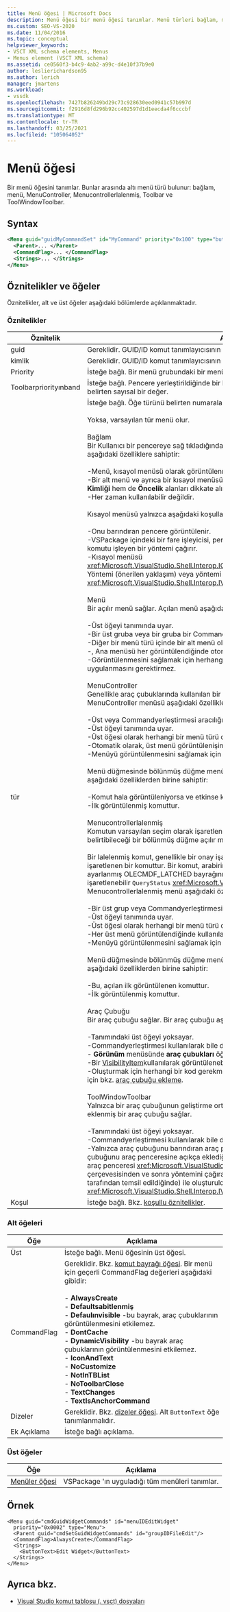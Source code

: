 ```yaml
---
title: Menü öğesi | Microsoft Docs
description: Menü öğesi bir menü öğesi tanımlar. Menü türleri bağlam, menü, MenuController, Menucontrollerlalenmiş, Toolbar ve ToolWindowToolbar.
ms.custom: SEO-VS-2020
ms.date: 11/04/2016
ms.topic: conceptual
helpviewer_keywords:
- VSCT XML schema elements, Menus
- Menus element (VSCT XML schema)
ms.assetid: ce0560f3-b4c9-4ab2-a99c-d4e10f37b9e0
author: leslierichardson95
ms.author: lerich
manager: jmartens
ms.workload:
- vssdk
ms.openlocfilehash: 7427b826249bd29c73c928630eed0941c57b997d
ms.sourcegitcommit: f2916d8fd296b92cc402597d1d1eecda4f6cccbf
ms.translationtype: MT
ms.contentlocale: tr-TR
ms.lasthandoff: 03/25/2021
ms.locfileid: "105064052"
---
```

# <a name="menu-element"></a>Menü öğesi
Bir menü öğesini tanımlar. Bunlar arasında altı menü türü bulunur: bağlam, menü, MenuController, Menucontrollerlalenmiş, Toolbar ve ToolWindowToolbar.

## <a name="syntax"></a>Syntax

```xml
<Menu guid="guidMyCommandSet" id="MyCommand" priority="0x100" type="button">
  <Parent>... </Parent>
  <CommandFlag>... </CommandFlag>
  <Strings>... </Strings>
</Menu>
```

## <a name="attributes-and-elements"></a>Öznitelikler ve öğeler
 Öznitelikler, alt ve üst öğeler aşağıdaki bölümlerde açıklanmaktadır.

### <a name="attributes"></a>Öznitelikler

|Öznitelik|Açıklama|
|---------------|-----------------|
|guid|Gereklidir. GUID/ID komut tanımlayıcısının GUID 'SI.|
|kimlik|Gereklidir. GUID/ID komut tanımlayıcısının KIMLIĞI.|
|Priority|İsteğe bağlı. Bir menü grubundaki bir menünün göreli konumunu belirten sayısal bir değer.|
|Toolbarpriorityınband|İsteğe bağlı. Pencere yerleştirildiğinde bir bantta bir araç çubuğunun göreli konumunu belirten sayısal bir değer.|
|tür|İsteğe bağlı. Öğe türünü belirten numaralandırılmış bir değer.<br /><br /> Yoksa, varsayılan tür menü olur.<br /><br /> Bağlam<br /> Bir Kullanıcı bir pencereye sağ tıkladığında gösterilen kısayol menüsü. Bir kısayol menüsü aşağıdaki özelliklere sahiptir:<br /><br /> -Menü, kısayol menüsü olarak görüntülenmek için **üst** ve **Öncelik** alanlarını kullanmaz.<br />-Bir alt menü ve ayrıca bir kısayol menüsü olarak kullanılabilir. Bu durumda, hem **Grup Kimliği** hem de **Öncelik** alanları dikkate alınır.<br />-Her zaman kullanılabilir değildir.<br /><br /> Kısayol menüsü yalnızca aşağıdaki koşullar doğru olduğunda görüntülenir:<br /><br /> -Onu barındıran pencere görüntülenir.<br />-VSPackage içindeki bir fare işleyicisi, pencerenin sağ tıklamasını algılar ve ardından komutu işleyen bir yöntemi çağırır.<br />-Kısayol menüsü <xref:Microsoft.VisualStudio.Shell.Interop.IOleComponentUIManager.ShowContextMenu%2A> Yöntemi (önerilen yaklaşım) veya yöntemi çağırarak görüntülenir <xref:Microsoft.VisualStudio.Shell.Interop.IVsUIShell.ShowContextMenu%2A> .<br /><br /> Menü<br /> Bir açılır menü sağlar. Açılan menü aşağıdaki özelliklere sahiptir:<br /><br /> -Üst öğeyi tanımında uyar.<br />-Bir üst gruba veya bir gruba bir Commandyerleştirmesini içermelidir.<br />-Diğer bir menü türü içinde bir alt menü olabilir.<br />-, Ana menüsü her görüntülendiğinde otomatik olarak görüntülenir.<br />-Görüntülenmesini sağlamak için herhangi bir VSPackage kodu uygulamasının uygulanmasını gerektirmez.<br /><br /> MenuController<br /> Genellikle araç çubuklarında kullanılan bir bölünmüş düğme açılan menüsü sağlar. Bir MenuController menüsü aşağıdaki özelliklere sahiptir:<br /><br /> -Üst veya Commandyerleştirmesi aracılığıyla başka bir menüde bulunmalıdır.<br />-Üst öğeyi tanımında uyar.<br />-Üst öğesi olarak herhangi bir menü türü olabilir.<br />-Otomatik olarak, üst menü görüntülenişinde kullanılabilir hale getirilir.<br />-Menüyü görüntülenmesini sağlamak için programlı destek gerektirmez.<br /><br /> Menü düğmesinde bölünmüş düğme menüsünden bir komut görüntülenir. Görünen komut aşağıdaki özelliklerden birine sahiptir:<br /><br /> -Komut hala görüntüleniyorsa ve etkinse kullanılan son komuttur.<br />-İlk görüntülenmiş komuttur.<br /><br /> Menucontrollerlalenmiş<br /> Komutun varsayılan seçim olarak işaretlenmesi için bir komutun varsayılan seçim olarak belirtibileceği bir bölünmüş düğme açılır menü sağlar.<br /><br /> Bir lalelenmiş komut, genellikle bir onay işareti görüntüleyerek, menüde seçili olarak işaretlenen bir komuttur. Bir komut, arabirim yönteminin bir uygulamasında üzerinde ayarlanmış OLECMDF_LATCHED bayrağını içeriyorsa, bir komut, lalenmiş olarak işaretlenebilir `QueryStatus` <xref:Microsoft.VisualStudio.OLE.Interop.IOleCommandTarget> . Bir Menucontrollerlalenmiş menü aşağıdaki özelliklere sahiptir:<br /><br /> -Bir üst grup veya Commandyerleştirmesi aracılığıyla başka bir menüde bulunmalıdır.<br />-Üst öğeyi tanımında uyar.<br />-Üst öğesi olarak herhangi bir menü türü olabilir.<br />-Her üst menü görüntülendiğinde kullanılabilir hale getirilir.<br />-Menüyü görüntülenmesini sağlamak için programlı destek gerektirmez.<br /><br /> Menü düğmesinde bölünmüş düğme menüsünden bir komut görüntülenir. Görünen komut aşağıdaki özelliklerden birine sahiptir:<br /><br /> -Bu, açılan ilk görüntülenen komuttur.<br />-İlk görüntülenmiş komuttur.<br /><br /> Araç Çubuğu<br /> Bir araç çubuğu sağlar. Bir araç çubuğu aşağıdaki özelliklere sahiptir:<br /><br /> -Tanımındaki üst öğeyi yoksayar.<br />-Commandyerleştirmesi kullanılarak bile değil, herhangi bir grubun alt menüsü yapılamaz.<br />- **Görünüm** menüsünde **araç çubukları** öğesine tıklanarak her zaman görüntülenebilir.<br />-Bir [VisibilityItem](../extensibility/visibilityitem-element.md)kullanılarak görüntülenebilir.<br />-Oluşturmak için herhangi bir kod gerekmez. Bir araç çubuğu oluşturma hakkında bir örnek için bkz. [araç çubuğu ekleme](../extensibility/adding-a-toolbar.md).<br /><br /> ToolWindowToolbar<br /> Yalnızca bir araç çubuğunun geliştirme ortamına eklendiği gibi, belirli bir araç penceresine eklenmiş bir araç çubuğu sağlar.<br /><br /> -Tanımındaki üst öğeyi yoksayar.<br />-Commandyerleştirmesi kullanılarak bile değil, herhangi bir grubun alt menüsü yapılamaz.<br />-Yalnızca araç çubuğunu barındıran araç penceresi görüntülenirken ve VSPackage araç çubuğunu araç penceresine açıkça eklediğinde görüntülenir. Bu genellikle araç penceresi araç penceresi <xref:Microsoft.VisualStudio.Shell.Interop.IVsToolWindowToolbarHost> çerçevesisinden ve sonra yöntemini çağırarak araç çubuğu ana bilgisayar özelliği (arabirim tarafından temsil edildiğinde) ile oluşturulduğunda yapılır <xref:Microsoft.VisualStudio.Shell.Interop.IVsToolWindowToolbarHost.AddToolbar%2A> .|
|Koşul|İsteğe bağlı. Bkz. [koşullu öznitelikler](../extensibility/vsct-xml-schema-conditional-attributes.md).|

### <a name="child-elements"></a>Alt öğeleri

|Öğe|Açıklama|
|-------------|-----------------|
|Üst|İsteğe bağlı. Menü öğesinin üst öğesi.|
|CommandFlag|Gereklidir. Bkz. [komut bayrağı öğesi](../extensibility/command-flag-element.md). Bir menü için geçerli CommandFlag değerleri aşağıdaki gibidir:<br /><br /> -   **AlwaysCreate**<br />-   **Defaultsabitlenmiş**<br />-   **Defaulınvisible** -bu bayrak, araç çubuklarının görüntülenmesini etkilemez.<br />-   **DontCache**<br />-   **DynamicVisibility** -bu bayrak araç çubuklarının görüntülenmesini etkilemez.<br />-   **IconAndText**<br />-   **NoCustomize**<br />-   **NotInTBList**<br />-   **NoToolbarClose**<br />-   **TextChanges**<br />-   **TextIsAnchorCommand**|
|Dizeler|Gereklidir. Bkz. [dizeler öğesi](../extensibility/strings-element.md). Alt `ButtonText` öğe tanımlanmalıdır.|
|Ek Açıklama|İsteğe bağlı açıklama.|

### <a name="parent-elements"></a>Üst öğeler

|Öğe|Açıklama|
|-------------|-----------------|
|[Menüler öğesi](../extensibility/menus-element.md)|VSPackage 'ın uyguladığı tüm menüleri tanımlar.|

## <a name="example"></a>Örnek

```
<Menu guid="cmdGuidWidgetCommands" id="menuIDEditWidget"
  priority="0x0002" type="Menu">
  <Parent guid="cmdSetGuidWidgetCommands" id="groupIDFileEdit"/>
  <CommandFlag>AlwaysCreate</CommandFlag>
  <Strings>
    <ButtonText>Edit Widget</ButtonText>
  </Strings>
</Menu>
```

## <a name="see-also"></a>Ayrıca bkz.
- [Visual Studio komut tablosu (. vsct) dosyaları](../extensibility/internals/visual-studio-command-table-dot-vsct-files.md)
